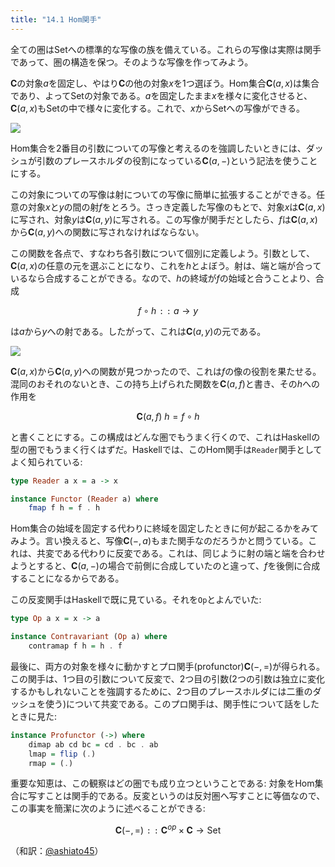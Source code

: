 ```yaml
---
title: "14.1 Hom関手"
---
```


全ての圏は$\mathrm{Set}$への標準的な写像の族を備えている。これらの写像は実際は関手であって、圏の構造を保つ。そのような写像を作ってみよう。

$\mathbf{C}$の対象$a$を固定し、やはり$\mathbf{C}$の他の対象$x$を1つ選ぼう。Hom集合$\mathbf{C}(a, x)$は集合であり、よって$\mathrm{Set}$の対象である。$a$を固定したまま$x$を様々に変化させると、$\mathbf{C}(a, x)$も$\mathrm{Set}$の中で様々に変化する。これで、$x$から$\mathrm{Set}$への写像ができる。

![](https://storage.googleapis.com/zenn-user-upload/1acb203386792dcedebc8012.jpg)

Hom集合を2番目の引数についての写像と考えるのを強調したいときには、ダッシュが引数のプレースホルダの役割になっている$\mathbf{C}(a, -)$という記法を使うことにする。

この対象についての写像は射についての写像に簡単に拡張することができる。任意の対象$x$と$y$の間の射$f$をとろう。さっき定義した写像のもとで、対象$x$は$\mathbf{C}(a, x)$に写され、対象$y$は$\mathbf{C}(a, y)$に写される。この写像が関手だとしたら、$f$は$\mathbf{C}(a, x)$から$\mathbf{C}(a, y)$への関数に写されなければならない。

この関数を各点で、すなわち各引数について個別に定義しよう。引数として、$\mathbf{C}(a, x)$の任意の元を選ぶことになり、これを$h$とよぼう。射は、端と端が合っているなら合成することができる。なので、$h$の終域が$f$の始域と合うことより、合成

$$
f \circ h \mathtt{::}\   a \to y
$$

は$a$から$y$への射である。したがって、これは$\mathbf{C}(a, y)$の元である。

![](https://storage.googleapis.com/zenn-user-upload/a14624c1ca7132ad577fef66.jpg)

$\mathbf{C}(a, x)$から$\mathbf{C}(a, y)$への関数が見つかったので、これは$f$の像の役割を果たせる。混同のおそれのないとき、この持ち上げられた関数を$\mathbf{C}(a, f)$と書き、その$h$への作用を

$$
\mathbf{C}(a, f)~h = f\circ h
$$

と書くことにする。この構成はどんな圏でもうまく行くので、これはHaskellの型の圏でもうまく行くはずだ。Haskellでは、このHom関手は`Reader`関手としてよく知られている:

```haskell
type Reader a x = a -> x
```

```haskell
instance Functor (Reader a) where
    fmap f h = f . h
```

Hom集合の始域を固定する代わりに終域を固定したときに何が起こるかをみてみよう。言い換えると、写像$\mathbf{C}(-, a)$もまた関手なのだろうかと問うている。これは、共変である代わりに反変である。これは、同じように射の端と端を合わせようとすると、$\mathbf{C}(a, -)$の場合で前側に合成していたのと違って、$f$を後側に合成することになるからである。

この反変関手はHaskellで既に見ている。それを`Op`とよんでいた:

```haskell
type Op a x = x -> a
```

```haskell
instance Contravariant (Op a) where
    contramap f h = h . f
```

最後に、両方の対象を様々に動かすとプロ関手(profunctor)$\mathbf{C}(-, =)$が得られる。この関手は、1つ目の引数について反変で、2つ目の引数(2つの引数は独立に変化するかもしれないことを強調するために、2つ目のプレースホルダには二重のダッシュを使う)について共変である。このプロ関手は、関手性について話をしたときに見た:

```haskell
instance Profunctor (->) where
    dimap ab cd bc = cd . bc . ab
    lmap = flip (.)
    rmap = (.)
```

重要な知恵は、この観察はどの圏でも成り立つということである: 対象をHom集合に写すことは関手的である。反変というのは反対圏へ写すことに等価なので、この事実を簡潔に次のように述べることができる:

$$
\mathbf{C}(-, =) \mathtt{::}\   \mathbf{C}^{op} \times \mathbf{C} \to \mathrm{Set}
$$



（和訳：[@ashiato45](https://twitter.com/ashiato45)）
